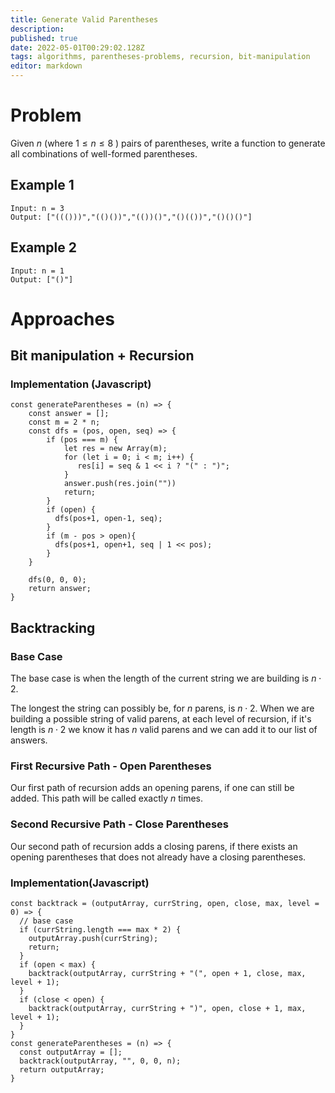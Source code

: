 ```yaml
---
title: Generate Valid Parentheses
description: 
published: true
date: 2022-05-01T00:29:02.128Z
tags: algorithms, parentheses-problems, recursion, bit-manipulation
editor: markdown
---
```


# Problem
Given $n$ (where $1 \le n \le 8$ ) pairs of parentheses, write a function to generate all combinations of well-formed parentheses. 

## Example 1
```
Input: n = 3
Output: ["((()))","(()())","(())()","()(())","()()()"]
```
## Example 2
```
Input: n = 1
Output: ["()"]
```

# Approaches
## Bit manipulation + Recursion
### Implementation (Javascript)
```
const generateParentheses = (n) => {
    const answer = [];
    const m = 2 * n;
    const dfs = (pos, open, seq) => {
        if (pos === m) {
            let res = new Array(m);
            for (let i = 0; i < m; i++) {
               res[i] = seq & 1 << i ? "(" : ")"; 
            }
            answer.push(res.join(""))
            return;
        }
        if (open) {
          dfs(pos+1, open-1, seq);  
        }
        if (m - pos > open){
          dfs(pos+1, open+1, seq | 1 << pos);  
        }
    }

    dfs(0, 0, 0);
    return answer;
}
```
## Backtracking
### Base Case
The base case is when the length of the current string we are building is $n \cdot 2$. 


The longest the string can possibly be, for $n$ parens, is $n\cdot2$. When we are building a possible string of valid parens, at each level of recursion, if it's length is $n \cdot 2$ we know it has $n$ valid parens and we can add it to our list of answers.
### First Recursive Path - Open Parentheses
Our first path of recursion adds an opening parens, if one can still be added. This path will be called exactly $n$ times.
### Second Recursive Path - Close Parentheses
Our second path of recursion adds a closing parens, if there exists an opening parentheses that does not already have a closing parentheses.
### Implementation(Javascript)
```
const backtrack = (outputArray, currString, open, close, max, level = 0) => {
  // base case
  if (currString.length === max * 2) {
    outputArray.push(currString);
    return;
  }
  if (open < max) {
    backtrack(outputArray, currString + "(", open + 1, close, max, level + 1);
  }
  if (close < open) {
    backtrack(outputArray, currString + ")", open, close + 1, max, level + 1);
  }
}
const generateParentheses = (n) => {
  const outputArray = [];
  backtrack(outputArray, "", 0, 0, n);
  return outputArray;
}
```